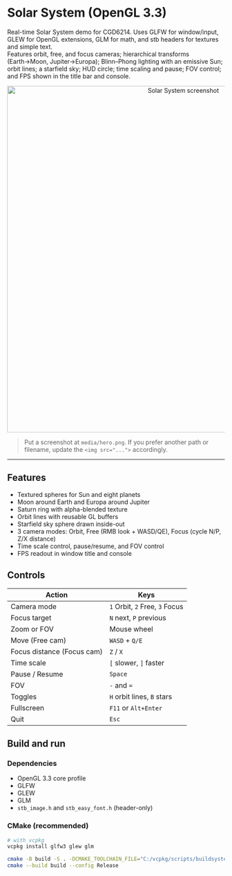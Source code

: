 # Solar System (OpenGL 3.3)

Real-time Solar System demo for CGD6214. Uses GLFW for window/input, GLEW for OpenGL extensions, GLM for math, and stb headers for textures and simple text.  
Features orbit, free, and focus cameras; hierarchical transforms (Earth→Moon, Jupiter→Europa); Blinn–Phong lighting with an emissive Sun; orbit lines; a starfield sky; HUD circle; time scaling and pause; FOV control; and FPS shown in the title bar and console.

<p align="center">
  <img src="https://imgur.com/a/Cdho3XP" alt="Solar System screenshot" width="800">
</p>

> Put a screenshot at `media/hero.png`. If you prefer another path or filename, update the `<img src="...">` accordingly.

---

## Features

- Textured spheres for Sun and eight planets
- Moon around Earth and Europa around Jupiter
- Saturn ring with alpha-blended texture
- Orbit lines with reusable GL buffers
- Starfield sky sphere drawn inside-out
- 3 camera modes: Orbit, Free (RMB look + WASD/QE), Focus (cycle N/P, Z/X distance)
- Time scale control, pause/resume, and FOV control
- FPS readout in window title and console

## Controls

| Action | Keys |
|-------|------|
| Camera mode | `1` Orbit, `2` Free, `3` Focus |
| Focus target | `N` next, `P` previous |
| Zoom or FOV | Mouse wheel |
| Move (Free cam) | `WASD` + `Q/E` |
| Focus distance (Focus cam) | `Z` / `X` |
| Time scale | `[` slower, `]` faster |
| Pause / Resume | `Space` |
| FOV | `-` and `=` |
| Toggles | `H` orbit lines, `B` stars |
| Fullscreen | `F11` or `Alt+Enter` |
| Quit | `Esc` |

## Build and run

### Dependencies
- OpenGL 3.3 core profile
- GLFW
- GLEW
- GLM
- `stb_image.h` and `stb_easy_font.h` (header-only)

### CMake (recommended)
```bash
# with vcpkg
vcpkg install glfw3 glew glm

cmake -B build -S . -DCMAKE_TOOLCHAIN_FILE="C:/vcpkg/scripts/buildsystems/vcpkg.cmake"
cmake --build build --config Release
